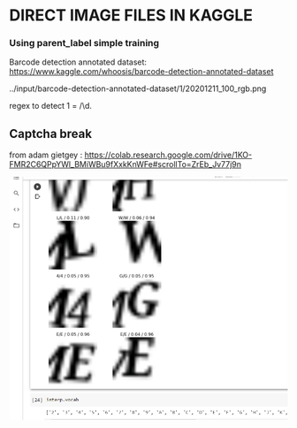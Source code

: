 # DIRECT IMAGE FILES IN KAGGLE

### Using parent_label simple training

Barcode detection annotated dataset:
https://www.kaggle.com/whoosis/barcode-detection-annotated-dataset

../input/barcode-detection-annotated-dataset/1/20201211_100_rgb.png

regex to detect 1 = /\d.


## Captcha break

from adam gietgey : https://colab.research.google.com/drive/1KO-FMR2C6QPpYWl_BMiWBu9fXxkKnWFe#scrollTo=ZrEb_Jv77j9n

![](captcha_seperated.png)
